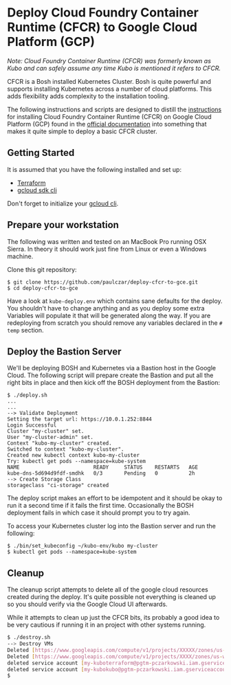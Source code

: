 # Deploy Cloud Foundry Container Runtime (CFCR) to Google Cloud Platform (GCP)

_Note: Cloud Foundry Container Runtime (CFCR) was formerly known as Kubo and
can safely assume any time Kubo is mentioned it refers to CFCR._

CFCR is a Bosh installed Kubernetes Cluster. Bosh is quite powerful and supports
installing Kubernetes across a number of cloud platforms. This adds flexibility
adds complexity to the installation tooling.

The following instructions and scripts are designed to distill the [instructions](https://docs-cfcr.cfapps.io/installing/gcp/) for installing Cloud Foundry Container Runtime (CFCR) on Google Cloud Platform (GCP) found in the [official documentation](https://docs-kubo.cfapps.io) into something that makes it quite simple to deploy a basic CFCR cluster.

## Getting Started

It is assumed that you have the following installed and set up:

* [Terraform](https://www.terraform.io/downloads.html)
* [gcloud sdk cli](https://cloud.google.com/sdk/downloads)

Don't forget to initialize your [gcloud cli](https://cloud.google.com/sdk/docs/initializing).

## Prepare your workstation

The following was written and tested on an MacBook Pro running OSX Sierra. In
theory it should work just fine from Linux or even a Windows machine.

Clone this git repository:

```
$ git clone https://github.com/paulczar/deploy-cfcr-to-gce.git
$ cd deploy-cfcr-to-gce
```

Have a look at `kube-deploy.env` which contains sane defaults for the deploy.
You shouldn't have to change anything and as you deploy some extra Variables
will populate it that will be generated along the way. If you are redeploying
from scratch you should remove any variables declared in the `# temp` section.

## Deploy the Bastion Server

We'll be deploying BOSH and Kubernetes via a Bastion host in the Google Cloud.
The following script will prepare create the Bastion and put all the right bits
in place and then kick off the BOSH deployment from the Bastion:

```
$ ./deploy.sh
...
...
--> Validate Deployment
Setting the target url: https://10.0.1.252:8844
Login Successful
Cluster "my-cluster" set.
User "my-cluster-admin" set.
Context "kubo-my-cluster" created.
Switched to context "kubo-my-cluster".
Created new kubectl context kubo-my-cluster
Try: kubectl get pods --namespace=kube-system
NAME                        READY     STATUS    RESTARTS   AGE
kube-dns-5d694d9fdf-smdhk   0/3       Pending   0          2h
--> Create Storage Class
storageclass "ci-storage" created
```

The deploy script makes an effort to be idempotent and it should be okay to run it
a second time if it fails the first time. Occasionally the BOSH deployment fails
in which case it should prompt you to try again.

To access your Kubernetes cluster log into the Bastion server and run the following:

```
$ ./bin/set_kubeconfig ~/kubo-env/kubo my-cluster
$ kubectl get pods --namespace=kube-system
```


## Cleanup

The cleanup script attempts to delete all of the google cloud resources created
during the deploy. It's quite possible not everything is cleaned up so you should
verify via the Google Cloud UI afterwards.

While it attempts to clean up just the CFCR bits, its probably a good idea to be
very cautious if running it in an project with other systems running.

```bash
$ ./destroy.sh
--> Destroy VMs
Deleted [https://www.googleapis.com/compute/v1/projects/XXXXX/zones/us-west1-a/instances/my-kubobosh-bastion].
Deleted [https://www.googleapis.com/compute/v1/projects/XXXX/zones/us-west1-a/instances/my-kubonat-instance-primary].
deleted service account [my-kuboterraform@pgtm-pczarkowski.iam.gserviceaccount.com]
deleted service account [my-kubokubo@pgtm-pczarkowski.iam.gserviceaccount.com]
$
```
